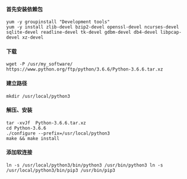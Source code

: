 #### 首先安装依赖包

```
yum -y groupinstall "Development tools"
yum -y install zlib-devel bzip2-devel openssl-devel ncurses-devel sqlite-devel readline-devel tk-devel gdbm-devel db4-devel libpcap-devel xz-devel
```

#### 下载

`wget -P /usr/my_software/ https://www.python.org/ftp/python/3.6.6/Python-3.6.6.tar.xz`

#### 建立路径

```
mkdir /usr/local/python3 
```

#### 解压、安装

```
tar -xvJf  Python-3.6.6.tar.xz
cd Python-3.6.6
./configure --prefix=/usr/local/python3
make && make install
```

#### 添加软连接

`ln -s /usr/local/python3/bin/python3 /usr/bin/python3
ln -s /usr/local/python3/bin/pip3 /usr/bin/pip3`
